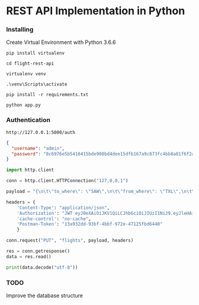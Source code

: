 # REST API Implementation in Python

### Installing
Create Virtual Environment with Python 3.6.6
```
pip install virtualenv
```
```
cd flight-rest-api
```
```
virtualenv venv
```
```
.\venv\Scripts\activate
```
```
pip install -r requirements.txt
```
```
python app.py
```


### Authentication
```
http://127.0.0.1:5000/auth
```
```json
{
  "username": "admin",
  "password": "8c6976e5b5410415bde908bd4dee15dfb167a9c873fc4bb8a81f6f2ab448a918"
}
```
```python
import http.client

conn = http.client.HTTPConnection("127,0,0,1")

payload = "{\n\t\"to_where\": \"SAW\",\n\t\"from_where\": \"TXL\",\n\t\"date\": \"17-06-2019\"\n}"

headers = {
    'Content-Type': "application/json",
    'Authorization': "JWT eyJ0eXAiOiJKV1QiLCJhbGciOiJIUzI1NiJ9.eyJleHAiOjE1NTI4NTQ2MTQsImlhdCI6MTU1Mjg1NDMxNCwibmJmIjoxNTUyODU0MzE0LCJpZGVudGl0eSI6MX0.Cq5UiLLuc3grQf0ZX2Bvk2x5mSxfm0XDJTmA5CLKRGw", # Put your token here
    'cache-control': "no-cache",
    'Postman-Token': "13a932dd-93bf-4bbf-972e-47125fbd6440"
    }

conn.request("PUT", "flights", payload, headers)

res = conn.getresponse()
data = res.read()

print(data.decode("utf-8"))
```
### TODO
Improve the database structure

